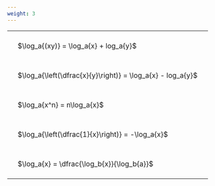 ```yaml
---
weight: 3
---
```


<style type="text/css">
#T_7b428 th.col_heading {
  text-align: left;
  font-size: 1em;
}
#T_7b428 td {
  text-align: left;
  font-size: 1em;
  padding: 1.5em;
}
</style>
<table id="T_7b428">
  <thead>
  </thead>
  <tbody>
    <tr>
      <td id="T_7b428_row0_col0" class="data row0 col0" >$\log_a{(xy)} = \log_a{x} + log_a{y}$</td>
    </tr>
    <tr>
      <td id="T_7b428_row1_col0" class="data row1 col0" >$\log_a{\left(\dfrac{x}{y}\right)} = \log_a{x} - log_a{y}$</td>
    </tr>
    <tr>
      <td id="T_7b428_row2_col0" class="data row2 col0" >$\log_a{x^n} = n\log_a{x}$</td>
    </tr>
    <tr>
      <td id="T_7b428_row3_col0" class="data row3 col0" >$\log_a{\left(\dfrac{1}{x}\right)} = -\log_a{x}$</td>
    </tr>
    <tr>
      <td id="T_7b428_row4_col0" class="data row4 col0" >$\log_a{x} = \dfrac{\log_b{x}}{\log_b{a}}$</td>
    </tr>
  </tbody>
</table>
